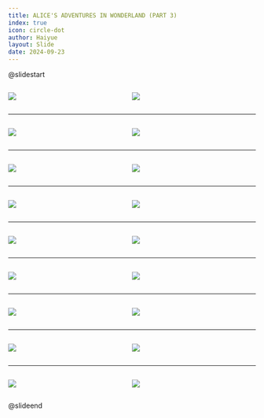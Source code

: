 ```yaml
---
title: ALICE'S ADVENTURES IN WONDERLAND (PART 3)
index: true
icon: circle-dot
author: Haiyue
layout: Slide
date: 2024-09-23
---
```

 
@slidestart

<div style="display:flex">
<div style="flex:1">

![](/reading/english/Level-Y/ALICE'S%20ADVENTURES%20IN%20WONDERLAND%20(PART%203)/001.webp)
</div>
<div style="flex:1">

![](/reading/english/Level-Y/ALICE'S%20ADVENTURES%20IN%20WONDERLAND%20(PART%203)/002.webp)
</div>
</div>

---

<div style="display:flex">
<div style="flex:1">

![](/reading/english/Level-Y/ALICE'S%20ADVENTURES%20IN%20WONDERLAND%20(PART%203)/003.webp)
</div>
<div style="flex:1">

![](/reading/english/Level-Y/ALICE'S%20ADVENTURES%20IN%20WONDERLAND%20(PART%203)/004.webp)
</div>
</div>

---

<div style="display:flex">
<div style="flex:1">

![](/reading/english/Level-Y/ALICE'S%20ADVENTURES%20IN%20WONDERLAND%20(PART%203)/005.webp)
</div>
<div style="flex:1">

![](/reading/english/Level-Y/ALICE'S%20ADVENTURES%20IN%20WONDERLAND%20(PART%203)/006.webp)
</div>
</div>

---

<div style="display:flex">
<div style="flex:1">

![](/reading/english/Level-Y/ALICE'S%20ADVENTURES%20IN%20WONDERLAND%20(PART%203)/007.webp)
</div>
<div style="flex:1">

![](/reading/english/Level-Y/ALICE'S%20ADVENTURES%20IN%20WONDERLAND%20(PART%203)/008.webp)
</div>
</div>

---

<div style="display:flex">
<div style="flex:1">

![](/reading/english/Level-Y/ALICE'S%20ADVENTURES%20IN%20WONDERLAND%20(PART%203)/009.webp)
</div>
<div style="flex:1">

![](/reading/english/Level-Y/ALICE'S%20ADVENTURES%20IN%20WONDERLAND%20(PART%203)/010.webp)
</div>
</div>

---

<div style="display:flex">
<div style="flex:1">

![](/reading/english/Level-Y/ALICE'S%20ADVENTURES%20IN%20WONDERLAND%20(PART%203)/011.webp)
</div>
<div style="flex:1">

![](/reading/english/Level-Y/ALICE'S%20ADVENTURES%20IN%20WONDERLAND%20(PART%203)/012.webp)
</div>
</div>

---

<div style="display:flex">
<div style="flex:1">

![](/reading/english/Level-Y/ALICE'S%20ADVENTURES%20IN%20WONDERLAND%20(PART%203)/013.webp)
</div>
<div style="flex:1">

![](/reading/english/Level-Y/ALICE'S%20ADVENTURES%20IN%20WONDERLAND%20(PART%203)/014.webp)
</div>
</div>

---

<div style="display:flex">
<div style="flex:1">

![](/reading/english/Level-Y/ALICE'S%20ADVENTURES%20IN%20WONDERLAND%20(PART%203)/015.webp)
</div>
<div style="flex:1">

![](/reading/english/Level-Y/ALICE'S%20ADVENTURES%20IN%20WONDERLAND%20(PART%203)/016.webp)
</div>
</div>

---

<div style="display:flex">
<div style="flex:1">

![](/reading/english/Level-Y/ALICE'S%20ADVENTURES%20IN%20WONDERLAND%20(PART%203)/017.webp)
</div>
<div style="flex:1">

![](/reading/english/Level-Y/ALICE'S%20ADVENTURES%20IN%20WONDERLAND%20(PART%203)/018.webp)
</div>
</div>

@slideend